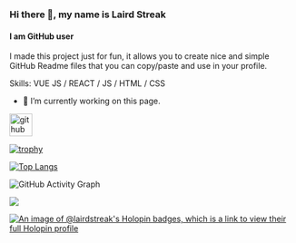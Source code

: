 ### Hi there 👋, my name is Laird Streak
#### I am GitHub user

I made this project just for fun, it allows you to create nice and simple GitHub Readme files that you can copy/paste and use in your profile.

Skills: VUE JS / REACT / JS / HTML / CSS

- 🔭 I’m currently working on this page. 


[<img src='https://cdn.jsdelivr.net/npm/simple-icons@3.0.1/icons/github.svg' alt='github' height='40'>](https://github.com/lairdstreak)  

[![trophy](https://github-profile-trophy.vercel.app/?username=lairdstreak)](https://github.com/ryo-ma/github-profile-trophy)

[![Top Langs](https://github-readme-stats.vercel.app/api/top-langs/?username=lairdstreak)](https://github.com/anuraghazra/github-readme-stats)

![GitHub Activity Graph](https://activity-graph.herokuapp.com/graph?username=lairdstreak)

![](http://github-profile-summary-cards.vercel.app/api/cards/profile-details?username=lairdstreak&theme=default)

[![An image of @lairdstreak's Holopin badges, which is a link to view their full Holopin profile](https://holopin.me/lairdstreak)](https://holopin.io/@lairdstreak)

